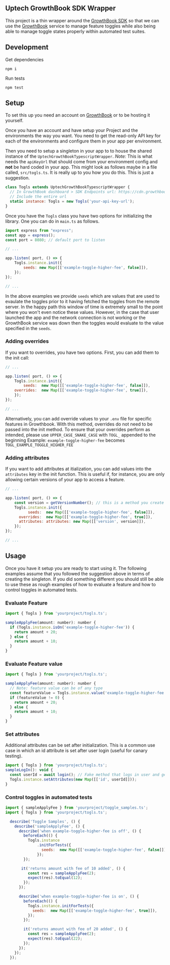## Uptech GrowthBook SDK Wrapper

This project is a thin wrapper around the [GrowthBook SDK](https://github.com/growthbook/growthbook) so that we
can use the [GrowthBook][] service to manage feature toggles while also being
able to manage toggle states properly within automated test suites.

## Development

Get dependencies

```
npm i
```

Run tests

```
npm test
```

## Setup

To set this up you need an account on [GrowthBook][] or to be hosting it
yourself.

Once you have an account and have setup your Project and the environments the
way you want. You need to get the read-only API key for each of the
environments and configure them in your app per environment.

Then you need to setup a singleton in your app to to house the shared instance
of the `UptechGrowthBookTypescriptWrapper`. *Note:* This is what needs the `apiKeyUrl` that
should come from your environment config and **not** be hard coded in your app.
This might look as follows maybe in a file called, `src/togls.ts`. It is
really up to you how you do this. This is just a suggestion.

```javascript
class Togls extends UptechGrowthBookTypescriptWrapper {
  // In GrowthBook dashboard > SDK Endpoints url: https://cdn.growthbook.io/api/features/dev_Y1WwxOm9sDnIsO1DLvwJk76z3ribr3VoiTsaOs?project=prj_29g61lbb6s8290
  // Include the entire url
  static instance: Togls = new Togls('your-api-key-url');
}
```

Once you have the `Togls` class you have two options for initializing the
library. One you can do in `main.ts` as follows.

```javascript
import express from "express";
const app = express();
const port = 8080; // default port to listen

// ...

app.listen( port, () => {
    Togls.instance.init({
		seeds: new Map([['example-toggle-higher-fee', false]]),
	});
});

// ...
```

In the above examples we provide `seeds` which are values that are used to
evaulate the toggles prior to it having fetched the toggles from the remote
server. In the happy path this window of time is extremely small to the point
where you won't even notice these values. However, in the case that user
launched the app and the network connection is not working or the GrowthBook
service was down then the toggles would evaluate to the value specified in the
`seeds`.

### Adding overrides

If you want to overrides, you have two options. First, you can add them to the init call:
```javascript
// ...

app.listen( port, () => {
    Togls.instance.init({
		seeds:  new Map([['example-toggle-higher-fee', false]]),
    overrides:  new Map([['example-toggle-higher-fee', true]]),
	});
});

// ...
```
Alternatively, you can add override values to your `.env` file for specific features in Growthbook. With this method, overrides do not need to be passed into the init method. To ensure that your overrides perform as intended, please use `UPPER_CASE_SNAKE_CASE` with `TOGL_` appended to the beginning
Example: `example-toggle-higher-fee` becomes `TOGL_EXAMPLE_TOGGLE_HIGHER_FEE`

### Adding attributes
If you want to add attributes at itialization, you can add values into the `attributes` key in the init function. This is useful if, for instance, you are only allowing certain versions of your app to access a feature.
```javascript
// ...

app.listen( port, () => {
    const version = getVersionNumber(); // this is a method you create and provide the logic for
    Togls.instance.init({
		  seeds:  new Map([['example-toggle-higher-fee', false]]),
      overrides:  new Map([['example-toggle-higher-fee', true]]),
      attributes: attributes: new Map([['version', version]]),
	});
});

// ...
```

## Usage

Once you have it setup you are ready to start using it. The following examples
assume that you followed the suggestion above in terms of creating the
singleton. If you did something different you should still be able to use these
as rough examples of how to evaluate a feature and how to control toggles in
automated tests.


### Evaluate Feature

```javascript
import { Togls } from 'yourproject/togls.ts';

sampleApplyFee(amount: number): number {
  if (Togls.instance.isOn('example-toggle-higher-fee')) {
    return amount + 20;
  } else {
    return amount + 10;
  }
}
```

### Evaluate Feature value
```javascript
import { Togls } from 'yourproject/togls.ts';

sampleApplyFee(amount: number): number {
  // Note: feature value can be of any type
  const featureValue = Togls.instance.value('example-toggle-higher-fee');
  if (featureValue != 0) {
    return amount + 20;
  } else {
    return amount + 10;
  }
}
```

### Set attributes
Additional attributes can be set after initialization. This is a common use case in which an id attribute is set after user login (useful for canary testing).
```javascript
import { Togls } from 'yourproject/togls.ts';
sampleLogIn(): void {
  const userId = await login(); // Fake method that logs in user and gets user id
  Togls.instance.setAttributes(new Map([['id', userId]]));
}
```

### Control toggles in automated tests

```javascript
import { sampleApplyFee } from 'yourproject/toggle_samples.ts';
import { Togls } from 'yourproject/togls.ts';

  describe('Toggle Samples', () {
    describe('sampleApplyFee', () {
      describe('when example-toggle-higher-fee is off', () {
        beforeEach(() {
          Togls.instance
              .initForTests({
                seeds:  new Map([['example-toggle-higher-fee', false]]),
              });
        });

       it('returns amount with fee of 10 added', () {
          const res = sampleApplyFee(2);
          expect(res).toEqual(12);
        });
      });

      describe('when example-toggle-higher-fee is on', () {
        beforeEach(() {
          Togls.instance.initForTests({
            seeds:  new Map([['example-toggle-higher-fee', true]]),
          });
        });

        it('returns amount with fee of 20 added', () {
          const res = sampleApplyFee(2);
          expect(res).toEqual(22);
        });
      });
    });
  });
```

[GrowthBook Javascript SDK]: https://github.com/growthbook/growthbook
[GrowthBook]: https://www.growthbook.io
